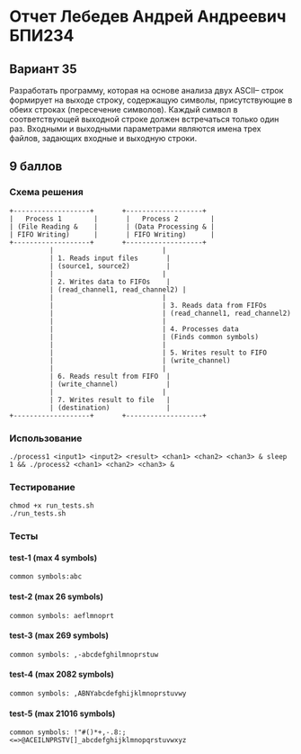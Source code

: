 # Отчет Лебедев Андрей Андреевич БПИ234
## Вариант 35
Разработать программу, которая на основе анализа двух ASCII–
строк формирует на выходе строку, содержащую символы, присутствующие в обеих строках (пересечение символов). Каждый
символ в соответствующей выходной строке должен встречаться
только один раз. Входными и выходными параметрами являются
имена трех файлов, задающих входные и выходную строки.
## 9 баллов
### Схема решения
```
+-------------------+       +-------------------+
|   Process 1        |       |   Process 2        |
| (File Reading &    |       | (Data Processing & |
| FIFO Writing)      |       | FIFO Writing)      |
+-------------------+       +-------------------+
          |                           |
          | 1. Reads input files       |
          | (source1, source2)         |
          |                           |
          | 2. Writes data to FIFOs    |
          | (read_channel1, read_channel2) |
          |                           |
          |                           | 3. Reads data from FIFOs
          |                           | (read_channel1, read_channel2)
          |                           |
          |                           | 4. Processes data
          |                           | (Finds common symbols)
          |                           |
          |                           | 5. Writes result to FIFO
          |                           | (write_channel)
          |                           |
          | 6. Reads result from FIFO  |
          | (write_channel)            |
          |                           |
          | 7. Writes result to file   |
          | (destination)              |
+-------------------+       +-------------------+
```
### Использование
```
./process1 <input1> <input2> <result> <chan1> <chan2> <chan3> & sleep 1 && ./process2 <chan1> <chan2> <chan3> &
```
### Тестирование
```
chmod +x run_tests.sh
./run_tests.sh
```
### Тесты
#### test-1 (max 4 symbols)
```
common symbols:abc
```
#### test-2 (max 26 symbols)
```
common symbols: aeflmnoprt
```
#### test-3 (max 269 symbols)
```
common symbols: ,-abcdefghilmnoprstuw
```
#### test-4 (max 2082 symbols)
```
common symbols: ,ABNYabcdefghijklmnoprstuvwy
```
#### test-5 (max 21016 symbols)
```
common symbols: !"#()*+,-.8:;<=>@ACEILNPRSTV[]_abcdefghijklmnopqrstuvwxyz
```